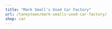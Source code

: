 ```yaml
---
title: "Mark Small's Used Car Factory"
url: /taneytown/mark-smalls-used-car-factory/
shop: car
---
```


